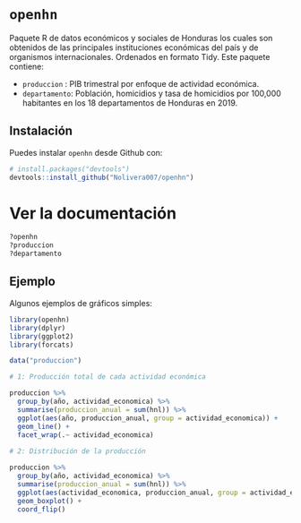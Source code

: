 
# `openhn`

<!-- badges: start -->
<!-- badges: end -->

Paquete R de datos económicos y sociales de Honduras los cuales son
obtenidos de las principales instituciones económicas del país y de organismos internacionales. Ordenados en formato Tidy. Este paquete contiene:

* `produccion` : PIB trimestral por enfoque de actividad económica.
* `departamento`: Población, homicidios y tasa de homicidios por 100,000 habitantes en los 18 departamentos de Honduras en 2019.

## Instalación

Puedes instalar `openhn` desde Github con:

``` r
# install.packages("devtools")
devtools::install_github("Nolivera007/openhn")
```

# Ver la documentación

``` r
?openhn
?produccion
?departamento
```

## Ejemplo

Algunos ejemplos de gráficos simples:

``` r
library(openhn)
library(dplyr)
library(ggplot2)
library(forcats)

data("produccion")

# 1: Producción total de cada actividad económica

produccion %>%
  group_by(año, actividad_economica) %>%
  summarise(produccion_anual = sum(hnl)) %>%
  ggplot(aes(año, produccion_anual, group = actividad_economica)) +
  geom_line() +
  facet_wrap(.~ actividad_economica)
  
# 2: Distribución de la producción

produccion %>%
  group_by(año, actividad_economica) %>%
  summarise(produccion_anual = sum(hnl)) %>%
  ggplot(aes(actividad_economica, produccion_anual, group = actividad_economica)) +
  geom_boxplot() +
  coord_flip()
```


